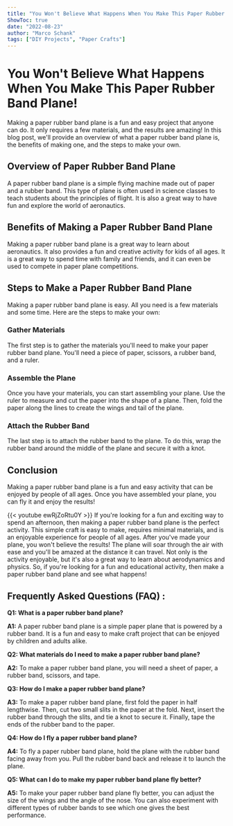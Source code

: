 ```yaml
---
title: "You Won't Believe What Happens When You Make This Paper Rubber Band Plane!"
ShowToc: true 
date: "2022-08-23"
author: "Marco Schank" 
tags: ["DIY Projects", "Paper Crafts"]
---
```

# You Won't Believe What Happens When You Make This Paper Rubber Band Plane!

Making a paper rubber band plane is a fun and easy project that anyone can do. It only requires a few materials, and the results are amazing! In this blog post, we'll provide an overview of what a paper rubber band plane is, the benefits of making one, and the steps to make your own.

## Overview of Paper Rubber Band Plane

A paper rubber band plane is a simple flying machine made out of paper and a rubber band. This type of plane is often used in science classes to teach students about the principles of flight. It is also a great way to have fun and explore the world of aeronautics.

## Benefits of Making a Paper Rubber Band Plane

Making a paper rubber band plane is a great way to learn about aeronautics. It also provides a fun and creative activity for kids of all ages. It is a great way to spend time with family and friends, and it can even be used to compete in paper plane competitions.

## Steps to Make a Paper Rubber Band Plane

Making a paper rubber band plane is easy. All you need is a few materials and some time. Here are the steps to make your own:

### Gather Materials

The first step is to gather the materials you'll need to make your paper rubber band plane. You'll need a piece of paper, scissors, a rubber band, and a ruler.

### Assemble the Plane

Once you have your materials, you can start assembling your plane. Use the ruler to measure and cut the paper into the shape of a plane. Then, fold the paper along the lines to create the wings and tail of the plane.

### Attach the Rubber Band

The last step is to attach the rubber band to the plane. To do this, wrap the rubber band around the middle of the plane and secure it with a knot.

## Conclusion

Making a paper rubber band plane is a fun and easy activity that can be enjoyed by people of all ages. Once you have assembled your plane, you can fly it and enjoy the results!

{{< youtube ewRjZoRtu0Y >}} 
If you're looking for a fun and exciting way to spend an afternoon, then making a paper rubber band plane is the perfect activity. This simple craft is easy to make, requires minimal materials, and is an enjoyable experience for people of all ages. After you've made your plane, you won't believe the results! The plane will soar through the air with ease and you'll be amazed at the distance it can travel. Not only is the activity enjoyable, but it's also a great way to learn about aerodynamics and physics. So, if you're looking for a fun and educational activity, then make a paper rubber band plane and see what happens!

## Frequently Asked Questions (FAQ) :
**Q1: What is a paper rubber band plane?**

**A1:** A paper rubber band plane is a simple paper plane that is powered by a rubber band. It is a fun and easy to make craft project that can be enjoyed by children and adults alike. 

**Q2: What materials do I need to make a paper rubber band plane?**

**A2:** To make a paper rubber band plane, you will need a sheet of paper, a rubber band, scissors, and tape. 

**Q3: How do I make a paper rubber band plane?**

**A3:** To make a paper rubber band plane, first fold the paper in half lengthwise. Then, cut two small slits in the paper at the fold. Next, insert the rubber band through the slits, and tie a knot to secure it. Finally, tape the ends of the rubber band to the paper. 

**Q4: How do I fly a paper rubber band plane?**

**A4:** To fly a paper rubber band plane, hold the plane with the rubber band facing away from you. Pull the rubber band back and release it to launch the plane. 

**Q5: What can I do to make my paper rubber band plane fly better?**

**A5:** To make your paper rubber band plane fly better, you can adjust the size of the wings and the angle of the nose. You can also experiment with different types of rubber bands to see which one gives the best performance.





